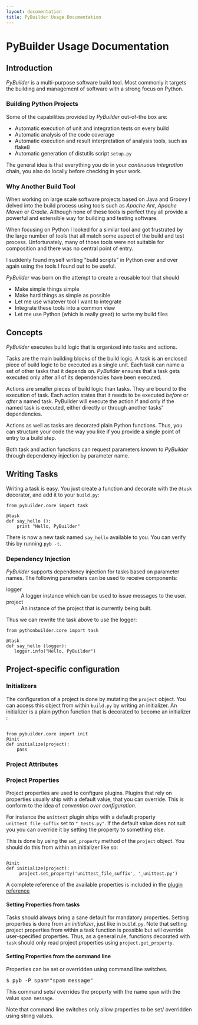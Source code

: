 ```yaml
---
layout: documentation
title: PyBuilder Usage Documentation
---
```


# PyBuilder Usage Documentation


## Introduction

*PyBuilder* is a multi-purpose software build tool. Most
commonly it targets the building and management of software with a strong focus on Python.


### Building Python Projects

Some of the capabilities provided by *PyBuilder* out-of-the box are: 
* Automatic execution of unit and integration tests on every build
* Automatic analysis of the code coverage
* Automatic execution and result interpretation of analysis tools, such as flake8
* Automatic generation of distutils script ```setup.py```

The general idea is that everything you do in your _continuous integration_ chain, you also do locally
before checking in your work.

### Why Another Build Tool

When working on large scale software projects based on Java and Groovy I delved into the build process using tools
such as *Apache Ant*, *Apache Maven* or *Gradle*. Although none of these tools is perfect they all provide a powerful and
extensible way for building and testing software.

When focusing on Python I looked for a similar tool and got frustrated by the large number of tools that all match
some aspect of the build and test process. Unfortunately, many of those tools were not suitable for composition and
there was no central point of entry.

I suddenly found myself writing "build scripts" in Python over and over again using the tools I found out to be
useful.

*PyBuilder* was born on the attempt to create a reusable tool that should
* Make simple things simple
* Make hard things as simple as possible
* Let me use whatever tool I want to integrate
* Integrate these tools into a common view
* Let me use Python (which is really great) to write my build files


## Concepts

*PyBuilder* executes build logic that is organized into tasks and actions.

Tasks are the main building blocks of the build logic. A task is an enclosed piece of build logic to be executed as
a single unit. Each task can name a set of other tasks that it depends on. *PyBuilder* ensures that a
task gets executed only after all of its dependencies have been executed.


Actions are smaller pieces of build logic than tasks. They are bound to the execution of task. Each action states
that it needs to be executed *before* or *after* a named task. PyBuilder will execute the action if
and only if the named task is executed, either directly or through another tasks' dependencies.

Actions as well as tasks are decorated plain Python functions.
Thus, you can structure your code the way you like if you provide a single point of entry to a build step.

Both task and action functions can request parameters known to *PyBuilder* through dependency injection
by parameter name.

## Writing Tasks

Writing a task is easy. You just create a function and decorate with the ```@task``` decorator, and add it to your `build.py`:

<pre><code>from pybuilder.core import task

@task
def say_hello ():
    print "Hello, PyBuilder"
</code></pre>

There is now a new task named `say_hello` available to you. You can verify this by running `pyb -t`.

### Dependency Injection

*PyBuilder* supports dependency injection for tasks based on parameter names. The following parameters can be used to
receive components:
<dl>
  <dt>logger</dt>
  <dd>A logger instance which can be used to issue messages to the user.</dd>
  <dt>project</dt>
  <dd>An instance of the project that is currently being built.</dd>
</dl>


Thus we can rewrite the task above to use the logger:

<pre><code>from pythonbuilder.core import task

@task
def say_hello (logger):
   logger.info("Hello, PyBuilder")
</code></pre>

## Project-specific configuration
### Initializers
The configuration of a project is done by mutating the `project` object. You can access this object from within `build.py` by
writing an initializer.
An initializer is a plain python function that is decorated to become an initializer :

<pre><code>
from pybuilder.core import init
@init
def initialize(project):
    pass
</code></pre>

### Project Attributes

### Project Properties
Project properties are used to configure plugins.
Plugins that rely on properties usually ship with a default value, that you can override.
This is conform to the idea of _convention over configuration_.

For instance the `unittest` plugin ships with a default property `unittest_file_suffix` set to `"_tests.py"`.
If the default value does not suit you you can override it by setting the property to something else.

This is done by using the `set_property` method of the `project` object. You should do this from within an initializer like so:

<pre><code>
@init
def initialize(project):
     project.set_property('unittest_file_suffix', '_unittest.py')
</code></pre>

A complete reference of the available properties is included in the [plugin reference](/documentation/plugins.html)

#### Setting Properties from tasks
Tasks should always bring a sane default for mandatory properties. Setting properties is done from an _initializer_, just like in `build.py`.
Note that setting project properties from within a task function is possible but will override user-specified properties.
Thus, as a general rule, functions decorated with `task` should only read project properties using <code>project.get_property</code>.

#### Setting Properties from the command line

Properties can be set or overridden using command line switches.

<pre>$ pyb -P spam="spam message"</pre>

This command sets/ overrides the property with the name ```spam``` with the value ```spam message```.

Note that command line switches only allow properties to be set/ overridden using string values.
